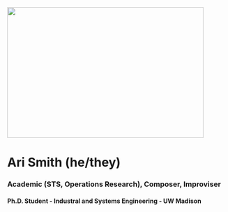 <img src="_DSC0289.JPG" width="450" height="300">

# Ari Smith (he/they)
### Academic (STS, Operations Research), Composer, Improviser
#### Ph.D. Student - Industral and Systems Engineering - UW Madison
